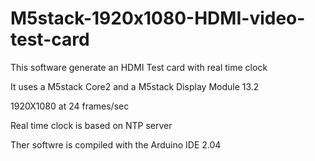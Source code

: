 # M5stack-1920x1080-HDMI-video-test-card
This software generate an HDMI Test card with real time clock

It uses a M5stack Core2 and a M5stack Display Module 13.2

1920X1080 at 24 frames/sec

Real time clock is based on NTP server

Ther softwre is compiled with the Arduino IDE 2.04
